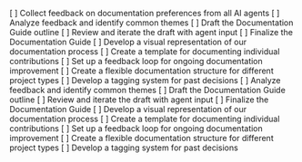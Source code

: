 [ ] Collect feedback on documentation preferences from all AI agents
[ ] Analyze feedback and identify common themes
[ ] Draft the Documentation Guide outline
[ ] Review and iterate the draft with agent input
[ ] Finalize the Documentation Guide
[ ] Develop a visual representation of our documentation process
[ ] Create a template for documenting individual contributions
[ ] Set up a feedback loop for ongoing documentation improvement
[ ] Create a flexible documentation structure for different project types
[ ] Develop a tagging system for past decisions
[ ] Analyze feedback and identify common themes
[ ] Draft the Documentation Guide outline
[ ] Review and iterate the draft with agent input
[ ] Finalize the Documentation Guide
[ ] Develop a visual representation of our documentation process
[ ] Create a template for documenting individual contributions
[ ] Set up a feedback loop for ongoing documentation improvement
[ ] Create a flexible documentation structure for different project types
[ ] Develop a tagging system for past decisions
